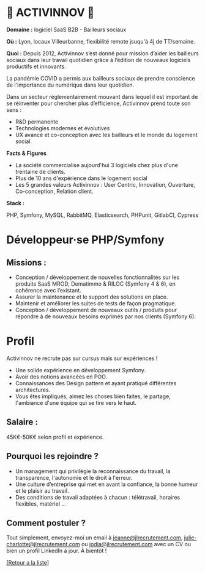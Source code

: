 # 🏢 ACTIVINNOV 🏢

**Domaine :** logiciel SaaS B2B - Bailleurs sociaux 

**Où :** Lyon, locaux Villeurbanne, flexibilité remote jsuqu'à 4j de TT/semaine. 

**Quoi :** 
Depuis 2012, Activinnov s’est donné pour mission d’aider les bailleurs sociaux dans leur travail quotidien grâce à l’édition de nouveaux logiciels productifs et innovants.

La pandémie COVID a permis aux bailleurs sociaux de prendre conscience de l'importance du numérique dans leur quotidien.

Dans un secteur réglementairement mouvant dans lequel il est important de se réinventer pour chercher plus d’efficience, Activinnov prend toute son sens :
* R&D permanente
* Technologies modernes et évolutives
* UX avancé et co-conception avec les bailleurs et le monde du logement social.


**Facts & Figures**

* La société commercialise aujourd'hui 3 logiciels chez plus d'une trentaine de clients.
* Plus de 10 ans d'expérience dans le logement social 
* Les 5 grandes valeurs Activinnov : User Centric, Innovation, Ouverture, Co-conception, Relation client. 


**Stack :** 

PHP, Symfony, MySQL, RabbitMQ, Elasticsearch, PHPunit, GitlabCI, Cypress 


# Développeur·se PHP/Symfony 

## Missions : 

* Conception / développement de nouvelles fonctionnalités sur les produits SaaS MROD, Dematimmo & RILOC (Symfony 4 & 6), en cohérence avec l’existant.
* Assurer la maintenance et le support des solutions en place.
* Maintenir et améliorer les suites de tests de façon pragmatique.
* Conception / développement de nouveaux outils / produits pour répondre à de nouveaux besoins exprimés par nos clients (Symfony 6).

# Profil 

Activinnov ne recrute pas sur cursus mais sur expériences ! 

* Une solide expérience en développement Symfony.
* Avoir des notions avancées en POO.
* Connaissances des Design pattern et ayant pratiqué différentes architectures.
* Vous êtes impliqués, aimez les choses bien faites, le partage, l'ambiance d'une équipe qui se tire vers le haut. 

## Salaire : 
45K€-50K€ selon profil et expérience. 

## Pourquoi les rejoindre ?

* Un management qui privilégie la reconnaissance du travail, la transparence, l'autonomie et le droit à l'erreur.
* Une culture d’entreprise qui met en avant la confiance, la bonne humeur et le plaisir au travail.
* Des conditions de travail adaptées à chacun : télétravail, horaires flexibles, matériel ...

## Comment postuler ?

Tout simplement, envoyez-moi un email à jeanne@jlrecrutement.com, julie-charlotte@jlrecrutement.com ou jodia@jlrecrutement.com avec un CV ou bien un profil LinkedIn à jour. À bientôt ! 

<a href="https://github.com/jlondiche/job-board-php/blob/master/README.md">[Retour a la liste]</a>


